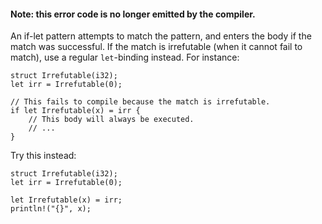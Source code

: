 #### Note: this error code is no longer emitted by the compiler.

An if-let pattern attempts to match the pattern, and enters the body if the
match was successful. If the match is irrefutable (when it cannot fail to
match), use a regular `let`-binding instead. For instance:

```
struct Irrefutable(i32);
let irr = Irrefutable(0);

// This fails to compile because the match is irrefutable.
if let Irrefutable(x) = irr {
    // This body will always be executed.
    // ...
}
```

Try this instead:

```
struct Irrefutable(i32);
let irr = Irrefutable(0);

let Irrefutable(x) = irr;
println!("{}", x);
```

